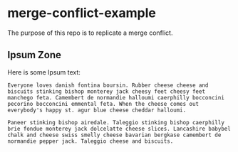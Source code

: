 # merge-conflict-example
The purpose of this repo is to replicate a merge conflict. 

## Ipsum Zone 
Here is some Ipsum text:

```
Everyone loves danish fontina boursin. Rubber cheese cheese and biscuits stinking bishop monterey jack cheesy feet cheesy feet manchego feta. Camembert de normandie halloumi caerphilly bocconcini pecorino bocconcini emmental feta. When the cheese comes out everybody's happy st. agur blue cheese cheddar halloumi.

Paneer stinking bishop airedale. Taleggio stinking bishop caerphilly brie fondue monterey jack dolcelatte cheese slices. Lancashire babybel chalk and cheese swiss smelly cheese bavarian bergkase camembert de normandie pepper jack. Taleggio cheese and biscuits.
```
